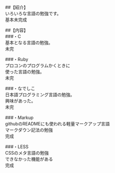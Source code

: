 ##【紹介】  
いろいろな言語の勉強です。  
基本未完成  

##【内容】  
###・C  
基本となる言語の勉強。  
未完  

###・Ruby  
プロコンのプログラムかくときに  
使った言語の勉強。  
未完  

###・なでしこ  
日本語プログラミング言語の勉強。  
興味があった。  
未完  

###・Markup  
githubのREADMEにも使われる軽量マークアップ言語  
マークダウン記法の勉強  
完成  
  
###・LESS  
CSSのメタ言語の勉強  
できなかった機能がある  
完成  